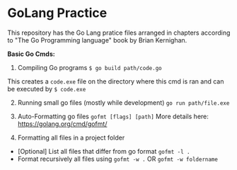 # GoLang Practice
This repository has the Go Lang pratice files arranged in chapters according to "The Go Programming language" book by Brian Kernighan.

**Basic Go Cmds:**

1. Compiling Go programs `$ go build path/code.go`

This creates a `code.exe` file on the directory where this cmd is ran and can be executed by `$ code.exe`

2. Running small go files (mostly while development) `go run path/file.exe`

3. Auto-Formatting go files `gofmt [flags] [path]` More details here: https://golang.org/cmd/gofmt/

4. Formatting all files in a project folder
- [Optional] List all files that differ from go format `gofmt -l .`
- Format recursively all files using `gofmt -w .` OR `gofmt -w foldername`